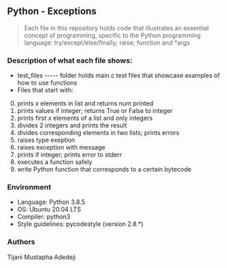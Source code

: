 ## Python - Exceptions
> Each file in this repository holds code that illustrates an essential concept of programming,
> specific to the Python programming language: try/except/else/finally; raise; function and *args

### Description of what each file shows:
* test_files ----- folder holds main.c test files that showcase examples of how to use functions
* Files that start with:
0. prints x elements in list and returns num printed
1. prints values if integer; returns True or False to integer
2. prints first x elements of a list and only integers
3. divides 2 integers and prints the result
4. divides corresponding elements in two lists; prints errors
5. raises type exeption
6. raises exception with message
100. prints if integer; prints error to stderr
101. executes a function safely
102. write Python function that corresponds to a certain bytecode

### Environment
* Language: Python 3.8.5
* OS: Ubuntu 20.04 LTS
* Compiler: python3
* Style guidelines:  pycodestyle (version 2.8.*)
### Authors
Tijani Mustapha Adedeji
